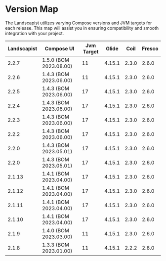 # Version Map

The Landscapist utilizes varying Compose versions and JVM targets for each release. This map will assist you in ensuring compatibility and smooth integration with your project.


| Landscapist | Compose UI | Jvm Target | Glide | Coil | Fresco |
| --------------------- | --------------------- | --------------------- | --------------------- | --------------------- | --------------------- |
| 2.2.7 | 1.5.0 (BOM 2023.08.00) | 11 | 4.15.1 | 2.3.0 | 2.6.0 |
| 2.2.6 | 1.4.3 (BOM 2023.06.00) | 11 | 4.15.1 | 2.3.0 | 2.6.0 |
| 2.2.5 | 1.4.3 (BOM 2023.06.00) | 17 | 4.15.1 | 2.3.0 | 2.6.0 |
| 2.2.4 | 1.4.3 (BOM 2023.06.00) | 17 | 4.15.1 | 2.3.0 | 2.6.0 |
| 2.2.3 | 1.4.3 (BOM 2023.06.00) | 17 | 4.15.1 | 2.3.0 | 2.6.0 |
| 2.2.2 | 1.4.3 (BOM 2023.06.00) | 17 | 4.15.1 | 2.3.0 | 2.6.0 |
| 2.2.0 | 1.4.3 (BOM 2023.05.01) | 17 | 4.15.1 | 2.3.0 | 2.6.0 |
| 2.2.0 | 1.4.3 (BOM 2023.05.01) | 17 | 4.15.1 | 2.3.0 | 2.6.0 |
| 2.1.13 | 1.4.1 (BOM 2023.04.00) | 17 | 4.15.1 | 2.3.0 | 2.6.0 |
| 2.1.12 | 1.4.1 (BOM 2023.04.00) | 17 | 4.15.1 | 2.3.0 | 2.6.0 |
| 2.1.11 | 1.4.1 (BOM 2023.04.00) | 17 | 4.15.1 | 2.3.0 | 2.6.0 |
| 2.1.10 | 1.4.1 (BOM 2023.04.00) | 17 | 4.15.1 | 2.3.0 | 2.6.0 |
| 2.1.9 | 1.4.0 (BOM 2023.03.00) | 11 | 4.15.1 | 2.3.0 | 2.6.0 |
| 2.1.8 | 1.3.3 (BOM 2023.01.00) | 11 | 4.15.1 | 2.2.2 | 2.6.0 |